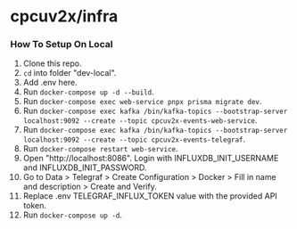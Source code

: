 # cpcuv2x/infra

### How To Setup On Local
1. Clone this repo.
2. `cd` into folder "dev-local".
3. Add .env here.
4. Run `docker-compose up -d --build`.
5. Run `docker-compose exec web-service pnpx prisma migrate dev`.
6. Run `docker-compose exec kafka /bin/kafka-topics --bootstrap-server localhost:9092 --create --topic cpcuv2x-events-web-service`.
7. Run `docker-compose exec kafka /bin/kafka-topics --bootstrap-server localhost:9092 --create --topic cpcuv2x-events-telegraf`.
8. Run `docker-compose restart web-service`.
9. Open "http://localhost:8086". Login with INFLUXDB_INIT_USERNAME and INFLUXDB_INIT_PASSWORD.
10. Go to Data > Telegraf > Create Configuration > Docker > Fill in name and description > Create and Verify. 
11. Replace .env TELEGRAF_INFLUX_TOKEN value with the provided API token.
13. Run `docker-compose up -d`.
